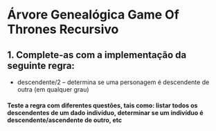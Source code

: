 # Árvore Genealógica Game Of Thrones Recursivo
## 1. Complete-as com a implementação da seguinte regra:
- descendente/2 – determina se uma personagem é descendente de outra (em qualquer grau)
#### Teste a regra com diferentes questões, tais como: listar todos os descendentes de um dado indivíduo, determinar se um indivíduo é descendente/ascendente de outro, etc
